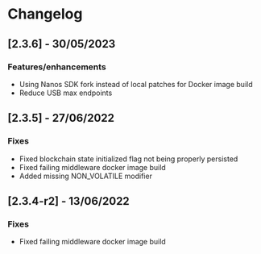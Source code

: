 # Changelog

## [2.3.6] - 30/05/2023

### Features/enhancements

- Using Nanos SDK fork instead of local patches for Docker image build
- Reduce USB max endpoints

## [2.3.5] - 27/06/2022

### Fixes

- Fixed blockchain state initialized flag not being properly persisted
- Fixed failing middleware docker image build
- Added missing NON_VOLATILE modifier

## [2.3.4-r2] - 13/06/2022

### Fixes

- Fixed failing middleware docker image build

